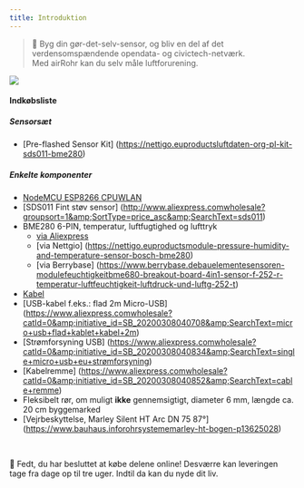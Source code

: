 ```yaml
---
title: Introduktion
---
```

> 🚧 Byg din gør-det-selv-sensor, og bliv en del af det verdensomspændende opendata- og civictech-netværk. <br> Med airRohr kan du selv måle luftforurening.


<img src="..docsairrohrparticulate-matter-air-quality-sensor-kit.jpeg" loading="lazy">

#### Indkøbsliste
##### Sensorsæt
* [Pre-flashed Sensor Kit] (https://nettigo.euproductsluftdaten-org-pl-kit-sds011-bme280)

##### Enkelte komponenter
* [NodeMCU ESP8266 CPUWLAN](https://www.aliexpress.comwholesale?groupsort=1&amp;SortType=price_asc&amp;SearchText=nodemcu+v3+esp8266+ch340)
* [SDS011 Fint støv sensor] (http://www.aliexpress.comwholesale?groupsort=1&amp;SortType=price_asc&amp;SearchText=sds011)
* BME280 6-PIN, temperatur, luftfugtighed og lufttryk
  - [via Aliexpress](https://www.aliexpress.comwholesale?catId=0&amp;initiative_id=SB_20200308040440&amp;SearchText=bme280+-5V++3.3V)
  - [via Nettgio] (https://nettigo.euproductsmodule-pressure-humidity-and-temperature-sensor-bosch-bme280)
  - [via Berrybase] (https://www.berrybase.debauelementesensoren-modulefeuchtigkeitbme680-breakout-board-4in1-sensor-f-252-r-temperatur-luftfeuchtigkeit-luftdruck-und-luftg-252-t)
* [Kabel](http://www.aliexpress.comwholesale?groupsort=1&amp;SortType=price_asc&amp;SearchText=Dupont+kabel+20cm+kvinde-hunke)
* [USB-kabel f.eks.: flad 2m Micro-USB] (https://www.aliexpress.comwholesale?catId=0&amp;initiative_id=SB_20200308040708&amp;SearchText=micro+usb+flad+kablet+kabel+2m)
* [Strømforsyning USB] (https://www.aliexpress.comwholesale?catId=0&amp;initiative_id=SB_20200308040834&amp;SearchText=single+micro+usb+eu+strømforsyning)
* [Kabelremme] (https://www.aliexpress.comwholesale?catId=0&amp;initiative_id=SB_20200308040852&amp;SearchText=cable+remme)
* Fleksibelt rør, om muligt **ikke** gennemsigtigt, diameter 6 mm, længde ca. 20 cm byggemarked
* [Vejrbeskyttelse, Marley Silent HT Arc DN 75 87°] (https://www.bauhaus.inforohrsystememarley-ht-bogen-p13625028)


<br>

🙌 Fedt, du har besluttet at købe delene online!
Desværre kan leveringen tage fra dage op til tre uger.
Indtil da kan du nyde dit liv️.
